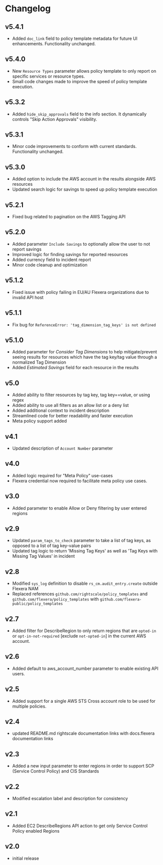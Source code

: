 # Changelog

## v5.4.1

- Added `doc_link` field to policy template metadata for future UI enhancements. Functionality unchanged.

## v5.4.0

- New `Resource Types` parameter allows policy template to only report on specific services or resource types.
- Small code changes made to improve the speed of policy template execution.

## v5.3.2

- Added `hide_skip_approvals` field to the info section. It dynamically controls "Skip Action Approvals" visibility.

## v5.3.1

- Minor code improvements to conform with current standards. Functionality unchanged.

## v5.3.0

- Added option to include the AWS account in the results alongside AWS resources
- Updated search logic for savings to speed up policy template execution

## v5.2.1

- Fixed bug related to pagination on the AWS Tagging API

## v5.2.0

- Added parameter `Include Savings` to optionally allow the user to not report savings
- Improved logic for finding savings for reported resources
- Added currency field to incident report
- Minor code cleanup and optimization

## v5.1.2

- Fixed issue with policy failing in EU/AU Flexera organizations due to invalid API host

## v5.1.1

- Fix bug for `ReferenceError: 'tag_dimension_tag_keys' is not defined`

## v5.1.0

- Added parameter for *Consider Tag Dimensions* to help mitigate/prevent seeing results for resources which have the tag key/tag value through a normalized Tag Dimension
- Added *Estimated Savings* field for each resource in the results

## v5.0

- Added ability to filter resources by tag key, tag key==value, or using regex
- Added ability to use all filters as an allow list or a deny list
- Added additional context to incident description
- Streamlined code for better readability and faster execution
- Meta policy support added

## v4.1

- Updated description of `Account Number` parameter

## v4.0

- Added logic required for "Meta Policy" use-cases
- Flexera credential now required to facilitate meta policy use cases.

## v3.0

- Added parameter to enable Allow or Deny filtering by user entered regions

## v2.9

- Updated `param_tags_to_check` parameter to take a list of tag keys, as opposed to a list of tag key-value pairs
- Updated tag logic to return 'Missing Tag Keys' as well as 'Tag Keys with Missing Tag Values' in incident

## v2.8

- Modified `sys_log` definition to disable `rs_cm.audit_entry.create` outside Flexera NAM
- Replaced references `github.com/rightscale/policy_templates` and `github.com/flexera/policy_templates` with `github.com/flexera-public/policy_templates`

## v2.7

- Added filter for DescribeRegion to only return regions that are `opted-in` or `opt-in-not-required` [exclude `not-opted-in`] in the current AWS account.

## v2.6

- Added default to aws_account_number parameter to enable existing API users.

## v2.5

- Added support for a single AWS STS Cross account role to be used for multiple policies.

## v2.4

- updated README.md rightscale documentation links with docs.flexera documentation links

## v2.3

- Added a new input parameter to enter regions in order to support SCP (Service Control Policy) and CIS Standards

## v2.2

- Modified escalation label and description for consistency

## v2.1

- Added EC2 DescribeRegions API action to get only Service Control Policy enabled Regions

## v2.0

- initial release
